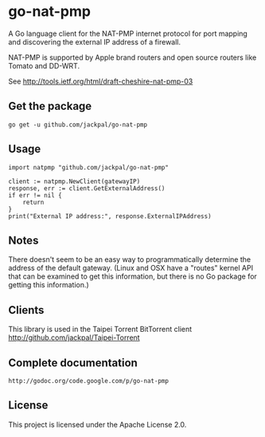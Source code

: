 go-nat-pmp
==========

A Go language client for the NAT-PMP internet protocol for port mapping and discovering the external
IP address of a firewall.

NAT-PMP is supported by Apple brand routers and open source routers like Tomato and DD-WRT.

See http://tools.ietf.org/html/draft-cheshire-nat-pmp-03

Get the package
---------------

    go get -u github.com/jackpal/go-nat-pmp

Usage
-----

    import natpmp "github.com/jackpal/go-nat-pmp"

    client := natpmp.NewClient(gatewayIP)
    response, err := client.GetExternalAddress()
    if err != nil {
        return
    }
    print("External IP address:", response.ExternalIPAddress)

Notes
-----

There doesn't seem to be an easy way to programmatically determine the address of the default gateway.
(Linux and OSX have a "routes" kernel API that can be examined to get this information, but there is
no Go package for getting this information.)

Clients
-------

This library is used in the Taipei Torrent BitTorrent client http://github.com/jackpal/Taipei-Torrent

Complete documentation
----------------------

    http://godoc.org/code.google.com/p/go-nat-pmp

License
-------

This project is licensed under the Apache License 2.0.
